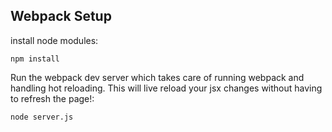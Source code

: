 ## Webpack Setup

install node modules:

    npm install

Run the webpack dev server which takes care of running webpack and handling hot reloading. 
This will live reload your jsx changes without having to refresh the page!:

    node server.js

